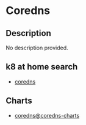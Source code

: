 # Coredns

## Description

No description provided.

## k8 at home search

- [coredns](https://nanne.dev/k8s-at-home-search/#/coredns)

## Charts

- [coredns@coredns-charts](https://coredns.github.io/helm/)
